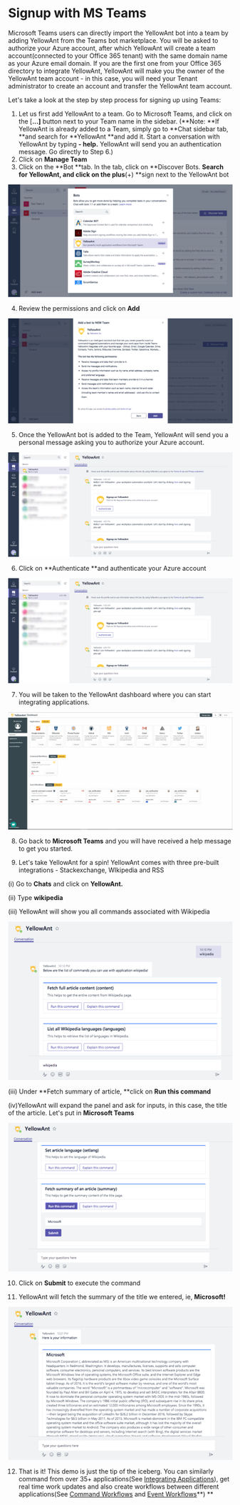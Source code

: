 # Signup with MS Teams

Microsoft Teams users can directly import the YellowAnt bot into a team by adding YellowAnt from the Teams bot marketplace. You will be asked to authorize your Azure account, after which YellowAnt will create a team account\(connected to your Office 365 tenant\) with the same domain name as your Azure email domain. If you are the first one from your Office 365 directory to integrate YellowAnt, YellowAnt will make you the owner of the YellowAnt team account - in this case, you will need your Tenant administrator to create an account and transfer the YellowAnt team account.

Let's take a look at the step by step process for signing up using Teams:

1. Let us first add YellowAnt to a team. Go to Microsoft Teams, and click on the \[**...\]** button next to your Team name in the sidebar. \(**Note: **If YellowAnt is already added to a Team, simply go to **Chat sidebar tab, **and search for **YellowAnt **and add it. Start a conversation with YellowAnt by typing **- help.** YellowAnt will send you an authentication message. Go directly to Step 6.\)
2. Click on **Manage Team**
3. Click on the **Bot **tab. In the tab, click on **Discover Bots. **Search for **YellowAnt**, and click on the plus**\(+\) **sign next to the YellowAnt bot

![](../.gitbook/assets/image%20%2864%29.png)

4. Review the permissions and click on **Add**

![](../.gitbook/assets/image%20%28248%29.png)

5. Once the YellowAnt bot is added to the Team, YellowAnt will send you a personal message asking you to authorize your Azure account.

![](../.gitbook/assets/image%20%28127%29.png)

6. Click on **Authenticate **and authenticate your Azure account

![](../.gitbook/assets/image%20%28188%29.png)

7. You will be taken to the YellowAnt dashboard where you can start integrating applications.

![](../.gitbook/assets/image%20%2843%29.png)

8. Go back to **Microsoft Teams** and you will have received a help message to get you started.

9. Let's take YellowAnt for a spin! YellowAnt comes with three pre-built integrations - Stackexchange, WIkipedia and RSS

\(i\) Go to **Chats** and click on **YellowAnt.**

\(ii\) Type **wikipedia**

\(iii\) YellowAnt will show you all commands associated with Wikipedia

![](../.gitbook/assets/image%20%2870%29.png)

\(iii\) Under **Fetch summary of article, **click on **Run this command**

\(iv\)YellowAnt will expand the panel and ask for inputs, in this case, the title of the article. Let's put in **Microsoft Teams**

![](../.gitbook/assets/image%20%28196%29.png)

10. Click on **Submit** to execute the command

11. YellowAnt will fetch the summary of the title we entered, ie, **Microsoft!**

![](../.gitbook/assets/image%20%28170%29.png)

12. That is it! This demo is just the tip of the iceberg. You can similarly command from over 35+ applications\(See [Integrating Applications](../integrating-applications/)\), get real time work updates and also create workflows between different applications\(See [Command Workflows](../workflows/command-workflows/) and [Event Workflows](../workflows/event-workflows/)**\) **

